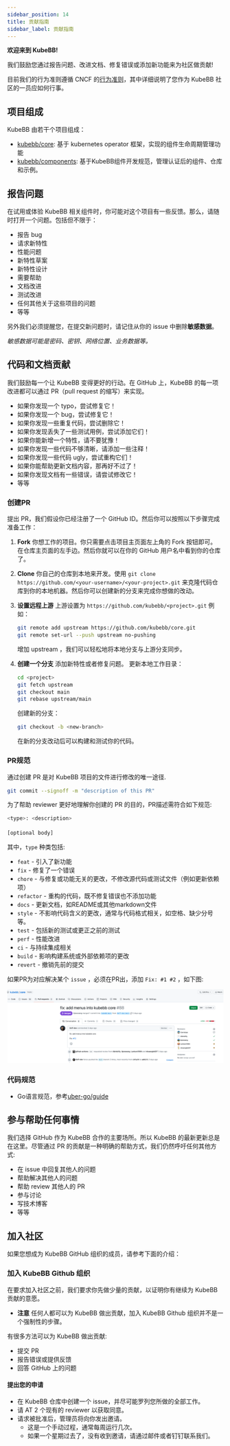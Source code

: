 ```yaml
---
sidebar_position: 14
title: 贡献指南
sidebar_label: 贡献指南
---
```

**欢迎来到 KubeBB!**

我们鼓励您通过报告问题、改进文档、修复错误或添加新功能来为社区做贡献!

目前我们的行为准则遵循 CNCF 的[行为准则](https://github.com/cncf/foundation/blob/main/code-of-conduct.md)，其中详细说明了您作为 KubeBB 社区的一员应如何行事。

## 项目组成

KubeBB 由若干个项目组成：

- [kubebb/core](https://github.com/kubebb/core): 基于 kubernetes operator 框架，实现的组件生命周期管理功能
- [kubebb/components](https://github.com/kubebb/components): 基于KubeBB组件开发规范，管理认证后的组件、仓库和示例。

## 报告问题

在试用或体验 KubeBB 相关组件时，你可能对这个项目有一些反馈。那么，请随时打开一个问题。包括但不限于：

- 报告 bug
- 请求新特性
- 性能问题
- 新特性草案
- 新特性设计
- 需要帮助
- 文档改进
- 测试改进
- 任何其他关于这些项目的问题
- 等等

另外我们必须提醒您，在提交新问题时，请记住从你的 issue 中删除**敏感数据**。

*敏感数据可能是密码、密钥、网络位置、业务数据等。*

## 代码和文档贡献

我们鼓励每一个让 KubeBB 变得更好的行动。在 GitHub 上，KubeBB 的每一项改进都可以通过 PR（pull request 的缩写）来实现。

- 如果你发现一个 typo，尝试修复它！
- 如果你发现一个 bug，尝试修复它！
- 如果你发现一些重复代码，尝试删除它！
- 如果你发现丢失了一些测试用例，尝试添加它们！
- 如果你能新增一个特性，请不要犹豫！
- 如果你发现一些代码不够清晰，请添加一些注释！
- 如果你发现一些代码 ugly，尝试重构它们！
- 如果你能帮助更新文档内容，那再好不过了！
- 如果你发现文档有一些错误，请尝试修改它！
- 等等

### 创建PR

提出 PR，我们假设你已经注册了一个 GitHub ID。然后你可以按照以下步骤完成准备工作：

1. **Fork** 你想工作的项目。你只需要点击项目主页面左上角的 Fork 按钮即可。
   在仓库主页面的左手边。然后你就可以在你的 GitHub 用户名中看到你的仓库了。
2. **Clone** 你自己的仓库到本地来开发。使用 `git clone https://github.com/<your-username>/<your-project>.git` 来克隆代码仓库到你的本地机器。然后你可以创建新的分支来完成你想做的改动。
3. **设置远程上游** 上游设置为 `https://github.com/kubebb/<project>.git`
   例如：

   ```bash
   git remote add upstream https://github.com/kubebb/core.git
   git remote set-url --push upstream no-pushing
   ```

   增加 upstream ，我们可以轻松地将本地分支与上游分支同步。
4. **创建一个分支** 添加新特性或者修复问题。
   更新本地工作目录：

   ```bash
   cd <project>
   git fetch upstream
   git checkout main
   git rebase upstream/main
   ```

   创建新的分支：

   ```bash
   git checkout -b <new-branch>
   ```

   在新的分支改动后可以构建和测试你的代码。

### PR规范

通过创建 PR 是对 KubeBB 项目的文件进行修改的唯一途径.

```bash
git commit --signoff -m "description of this PR"
```

为了帮助 reviewer 更好地理解你创建的 PR 的目的，PR描述需符合如下规范:

```bash
<type>: <description>

[optional body]
```

其中，`type`  种类包括:

- `feat` - 引入了新功能
- `fix` - 修复了一个错误
- `chore` - 与修复或功能无关的更改，不修改源代码或测试文件（例如更新依赖项）
- `refactor` - 重构的代码，既不修复错误也不添加功能
- `docs` - 更新文档，如README或其他markdown文件
- `style` - 不影响代码含义的更改，通常与代码格式相关，如空格、缺少分号等。
- `test` - 包括新的测试或更正之前的测试
- `perf` - 性能改进
- `ci` - 与持续集成相关
- `build` - 影响构建系统或外部依赖项的更改
- `revert` - 撤销先前的提交

如果PR为对应解决某个 `issue` ，必须在PR出，添加 `Fix: #1 #2` ，如下图:

![pr_example](./images/pr_example.png)

### 代码规范

- Go语言规范，参考[uber-go/guide](https://github.com/uber-go/guide/blob/master/style.md)

## 参与帮助任何事情

我们选择 GitHub 作为 KubeBB 合作的主要场所。所以 KubeBB 的最新更新总是在这里。尽管通过 PR 的贡献是一种明确的帮助方式，我们仍然呼吁任何其他方式:

- 在 issue 中回复其他人的问题
- 帮助解决其他人的问题
- 帮助 review 其他人的 PR
- 参与讨论
- 写技术博客
- 等等

## 加入社区

如果您想成为 KubeBB GitHub 组织的成员，请参考下面的介绍：

### 加入 KubeBB Github 组织

在要求加入社区之前，我们要求你先做少量的贡献，以证明你有继续为 KubeBB 贡献的意愿。

- **注意** 任何人都可以为 KubeBB 做出贡献，加入 KubeBB Github 组织并不是一个强制性的步骤。

有很多方法可以为 KubeBB 做出贡献:

- 提交 PR
- 报告错误或提供反馈
- 回答 GitHub 上的问题

#### 提出您的申请

- 在 KubeBB 仓库中创建一个 issue，并尽可能罗列您所做的全部工作。
- 请 AT 2 个现有的 reviewer 以获取同意。
- 请求被批准后，管理员将向你发出邀请。
  - 这是一个手动过程，通常每周运行几次。
  - 如果一个星期过去了，没有收到邀请，请通过邮件或者钉钉联系我们。
